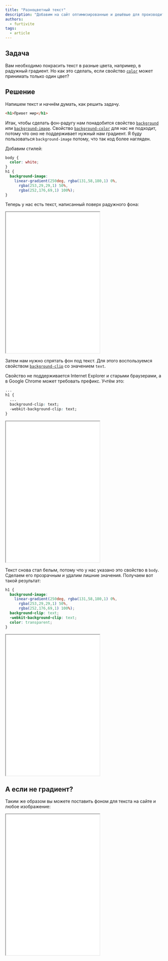 ```yaml
---
title: "Разноцветный текст"
description: "Добавим на сайт оптимизированные и дешёвые для производительности снежинки."
authors:
  - furtivite
tags:
  - article
---
```


## Задача

Вам необходимо покрасить текст в разные цвета, например, в радужный градиент. Но как это сделать, если свойство [`color`](/css/color/) может принимать только один цвет?

## Решение

Напишем текст и начнём думать, как решить задачу.

```html
<h1>Привет мир</h1>
```

Итак, чтобы сделать фон-радугу нам понадобится свойство [`background`](/css/background/) или [`background-image`](/css/background-image/). Свойство [`background-color`](/css/background-color/) для нас не подходит, потому что оно не поддерживает нужный нам градиент. Я буду пользоваться `background-image` потому, что так код более нагляден.

Добавим стилей:

```css
body {
  color: white;
}
h1 {
  background-image:
    linear-gradient(250deg, rgba(131,58,180,1) 0%,
      rgba(253,29,29,1) 50%,
      rgba(252,176,69,1) 100%);
}
```

Теперь у нас есть текст, написанный поверх радужного фона:

<iframe title="Белый текст на градиентном фоне" src="demos/step-1/" height="450"></iframe>

Затем нам нужно спрятать фон под текст. Для этого воспользуемся свойством [`background-clip`](/css/background-clip/) со значением `text`.

Свойство не поддерживается Internet Explorer и старыми браузерами, а в Google Chrome может требовать префикс. Учтём это:

```css
...
h1 {
  ...
  background-clip: text;
  -webkit-background-clip: text;
}
```

<iframe title="Белый текст на черном фоне" src="demos/step-2/" height="450"></iframe>

Текст снова стал белым, потому что у нас указано это свойство в `body`. Сделаем его прозрачным и удалим лишние значения. Получаем вот такой результат:

```css
h1 {
  background-image:
    linear-gradient(250deg, rgba(131,58,180,1) 0%,
      rgba(253,29,29,1) 50%,
      rgba(252,176,69,1) 100%);
  background-clip: text;
  -webkit-background-clip: text;
  color: transparent;
}
```

<iframe title="Радуга" src="demos/rainbow/" height="450"></iframe>

## А если не градиент?

Таким же образом вы можете поставить фоном для текста на сайте и любое изображение:

<iframe title="Снег" src="demos/sunshine/" height="450"></iframe>
